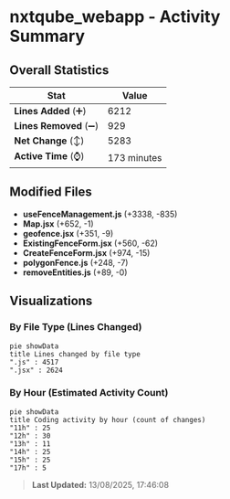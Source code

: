 # nxtqube_webapp - Activity Summary 

## Overall Statistics

| Stat                   | Value                                                             |
| ---------------------- | ----------------------------------------------------------------- |
| **Lines Added** (➕)   | 6212                                          |
| **Lines Removed** (➖) | 929                                        |
| **Net Change** (↕)    | 5283                |
| **Active Time** (⌚)   | 173 minutes |


## Modified Files
- **useFenceManagement.js** (+3338, -835)
- **Map.jsx** (+652, -1)
- **geofence.jsx** (+351, -9)
- **ExistingFenceForm.jsx** (+560, -62)
- **CreateFenceForm.jsx** (+974, -15)
- **polygonFence.js** (+248, -7)
- **removeEntities.js** (+89, -0)

## Visualizations

### By File Type (Lines Changed)

```mermaid
pie showData
title Lines changed by file type
".js" : 4517
".jsx" : 2624
```

### By Hour (Estimated Activity Count)

```mermaid
pie showData
title Coding activity by hour (count of changes)
"11h" : 25
"12h" : 30
"13h" : 11
"14h" : 25
"15h" : 25
"17h" : 5
```


> **Last Updated:** 13/08/2025, 17:46:08